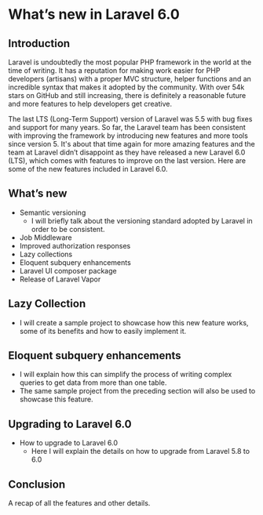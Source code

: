 # What’s new in Laravel 6.0

## Introduction

Laravel is undoubtedly the most popular PHP framework in the world at the time of writing. It has a reputation for making work easier for PHP developers (artisans) with a proper MVC structure, helper functions and an incredible syntax that makes it adopted by the community. With over 54k stars on GitHub and still increasing, there is definitely a reasonable future and more features to help developers get creative.

The last LTS (Long-Term Support) version of Laravel was 5.5 with bug fixes and support for many years. So far, the Laravel team has been consistent with improving the framework by introducing new features and more tools since version 5. 
It's about that time again for more amazing features and the team at Laravel didn’t disappoint as they have released a new Laravel 6.0 (LTS), which comes with features to improve on the last version. Here are some of the new features included in Laravel 6.0.

## What’s new
- Semantic versioning
    - I will briefly talk about the versioning standard adopted by Laravel in order to be consistent.
- Job Middleware
- Improved authorization responses
- Lazy collections
- Eloquent subquery enhancements
- Laravel UI composer package
- Release of Laravel Vapor


## Lazy Collection
- I will create a sample project to showcase how this new feature works, some of its benefits and how to easily implement it.


## Eloquent subquery enhancements
- I will explain how this can simplify the process of writing complex queries to get data from more than one table. 
- The same sample project from the preceding section will also be used to showcase this feature.


## Upgrading to Laravel 6.0
- How to upgrade to Laravel 6.0
    - Here I will explain the details on how to upgrade from Laravel 5.8 to 6.0


## Conclusion

A recap of all the features and other details.



